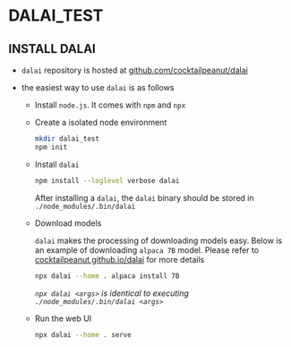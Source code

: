 # DALAI_TEST

## INSTALL DALAI

- `dalai` repository is hosted at [github.com/cocktailpeanut/dalai](https://github.com/cocktailpeanut/dalai)

- the easiest way to use `dalai` is as follows

    - Install `node.js`. It comes with `npm` and `npx`

    - Create a isolated node environment

        ```bash
        mkdir dalai_test
        npm init
        ```

    - Install `dalai`

        ```bash
        npm install --loglevel verbose dalai
        ```
        After installing a `dalai`, the `dalai` binary should be stored in `./node_modules/.bin/dalai`
    
    - Download models

        `dalai` makes the processing of downloading models easy. Below is an example of downloading `alpaca 7B` model. Please refer to [cocktailpeanut.github.io/dalai](https://cocktailpeanut.github.io/dalai) for more details

        ```bash
        npx dalai --home . alpaca install 7B
        ```
        *`npx dalai <args>` is identical to executing `./node_modules/.bin/dalai <args>`*

    - Run the web UI

        ```bash
        npx dalai --home . serve
        ```
